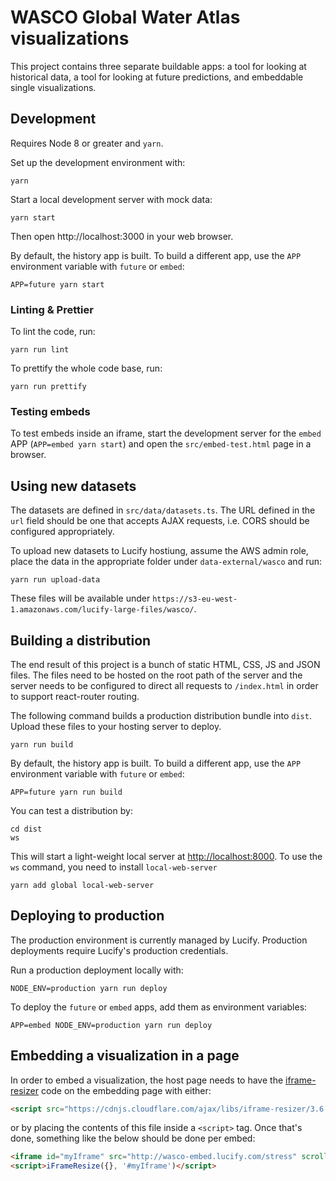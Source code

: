 # WASCO Global Water Atlas visualizations

This project contains three separate buildable apps: a tool for looking at
historical data, a tool for looking at future predictions, and embeddable
single visualizations.

## Development

Requires Node 8 or greater and `yarn`.

Set up the development environment with:

```shell
yarn
```

Start a local development server with mock data:

```shell
yarn start
```

Then open http://localhost:3000 in your web browser.

By default, the history app is built. To build a different app, use the `APP`
environment variable with `future` or `embed`:

```shell
APP=future yarn start
```

### Linting & Prettier

To lint the code, run:

```shell
yarn run lint
```

To prettify the whole code base, run:

```shell
yarn run prettify
```

### Testing embeds

To test embeds inside an iframe, start the development server for the `embed`
APP (`APP=embed yarn start`) and open the `src/embed-test.html` page in a
browser.

## Using new datasets

The datasets are defined in `src/data/datasets.ts`. The URL defined in the `url`
field should be one that accepts AJAX requests, i.e. CORS should be configured
appropriately.

To upload new datasets to Lucify hostiung, assume the AWS admin role, place the
data in the appropriate folder under `data-external/wasco` and run:

```shell
yarn run upload-data
```

These files will be available under
`https://s3-eu-west-1.amazonaws.com/lucify-large-files/wasco/`.

## Building a distribution

The end result of this project is a bunch of static HTML, CSS, JS and JSON
files. The files need to be hosted on the root path of the server and the
server needs to be configured to direct all requests to `/index.html` in order
to support react-router routing.

The following command builds a production distribution bundle into `dist`.
Upload these files to your hosting server to deploy.

```shell
yarn run build
```

By default, the history app is built. To build a different app, use the `APP`
environment variable with `future` or `embed`:

```shell
APP=future yarn run build
```

You can test a distribution by:

```shell
cd dist
ws
```

This will start a light-weight local server at [http://localhost:8000](http://localhost:8000).
To use the `ws` command, you need to install `local-web-server`

```shell
yarn add global local-web-server
```

## Deploying to production

The production environment is currently managed by Lucify.
Production deployments require Lucify's production credentials.

Run a production deployment locally with:

```shell
NODE_ENV=production yarn run deploy
```

To deploy the `future` or `embed` apps, add them as environment variables:

```shell
APP=embed NODE_ENV=production yarn run deploy
```

## Embedding a visualization in a page

In order to embed a visualization, the host page needs to have the
[iframe-resizer](https://github.com/davidjbradshaw/iframe-resizer) code on the
embedding page with either:

```html
<script src="https://cdnjs.cloudflare.com/ajax/libs/iframe-resizer/3.6.0/iframeResizer.min.js"></script>
```

or by placing the contents of this file inside a `<script>` tag. Once that's
done, something like the below should be done per embed:

```html
<iframe id="myIframe" src="http://wasco-embed.lucify.com/stress" scrolling="no"></iframe>
<script>iFrameResize({}, '#myIframe')</script>
```
